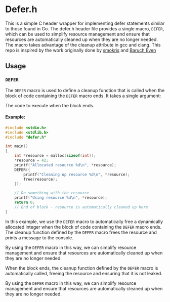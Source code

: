# Defer.h
This is a simple C header wrapper for implementing defer statements similar to
those found in Go. The defer.h header file provides a single macro, `DEFER`,
which can be used to simplify resource management and ensure that resources are
automatically cleaned up when they are no longer needed. The macro takes
advantage of the cleanup attribute in gcc and clang. This repo is inspired by
the work originally done by
[smokris](https://fdiv.net/2015/10/08/emulating-defer-c-clang-or-gccblocks) and
[Baruch Even](https://gist.github.com/baruch/f005ce51e9c5bd5c1897ab24ea1ecf3b)

## Usage
### `DEFER`
The `DEFER` macro is used to define a cleanup function that is called when the
block of code containing the `DEFER` macro ends. It takes a single argument:

The code to execute when the block ends.
#### Example:

```c
#include <stdio.h>
#include <stdlib.h>
#include "defer.h"

int main()
{
    int *resource = malloc(sizeof(int));
    *resource = 42;
    printf("Allocated resource %d\n", *resource);
    DEFER({
        printf("Cleaning up resource %d\n", *resource);
        free(resource);
    });

    // Do something with the resource
    printf("Using resource %d\n", *resource);
    return 0;
    // End of block - resource is automatically cleaned up here
}
```

In this example, we use the `DEFER` macro to automatically free a dynamically
allocated integer when the block of code containing the `DEFER` macro ends.
The cleanup function defined by the `DEFER` macro frees the resource and prints
a message to the console.

By using the `DEFER` macro in this way, we can simplify resource management and
ensure that resources are automatically cleaned up when they are no longer
needed.

When the block ends, the cleanup function defined by the `DEFER` macro is
automatically called, freeing the resource and ensuring that it is not leaked.

By using the `DEFER` macro in this way, we can simplify resource management and
ensure that resources are automatically cleaned up when they are no longer
needed.